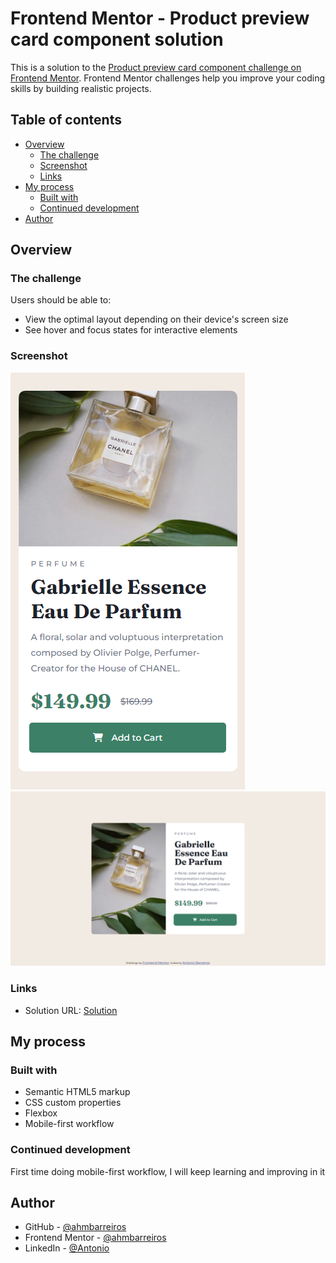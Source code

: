 # Frontend Mentor - Product preview card component solution

This is a solution to the [Product preview card component challenge on Frontend Mentor](https://www.frontendmentor.io/challenges/product-preview-card-component-GO7UmttRfa). Frontend Mentor challenges help you improve your coding skills by building realistic projects. 

## Table of contents

- [Overview](#overview)
  - [The challenge](#the-challenge)
  - [Screenshot](#screenshot)
  - [Links](#links)
- [My process](#my-process)
  - [Built with](#built-with)
  - [Continued development](#continued-development)
- [Author](#author)

## Overview

### The challenge

Users should be able to:

- View the optimal layout depending on their device's screen size
- See hover and focus states for interactive elements

### Screenshot

![Mobile Screenshot](/images/mobile-screenshot.png)
![Desktop Screenshot](/images/desktop-screenshot.png)

### Links

- Solution URL: [Solution](https://ahmbarreiros.github.io/product-preview-card-component-main/)

## My process

### Built with

- Semantic HTML5 markup
- CSS custom properties
- Flexbox
- Mobile-first workflow

### Continued development

First time doing mobile-first workflow, I will keep learning and improving in it

## Author

- GitHub - [@ahmbarreiros](https://github.com/ahmbarreiros)
- Frontend Mentor - [@ahmbarreiros](https://www.frontendmentor.io/profile/ahmbarreiros)
- LinkedIn - [@Antonio](https://www.linkedin.com/in/ant%C3%B4nio-henrique-0aa9a2242/)

